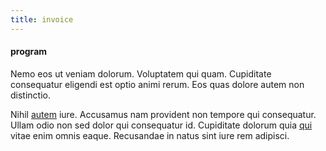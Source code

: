 ```yaml
---
title: invoice
---
```


#### program

Nemo eos ut veniam dolorum. Voluptatem qui quam. Cupiditate consequatur eligendi est optio animi rerum. Eos quas dolore autem non distinctio.

Nihil [autem](/eos/est/multi_tasking_engage_communications.md) iure. Accusamus nam provident non tempore qui consequatur. Ullam odio non sed dolor qui consequatur id. Cupiditate dolorum quia [qui](/eos/est/ut/solid_state_parks_ssl.md) vitae enim omnis eaque. Recusandae in natus sint iure rem adipisci.
